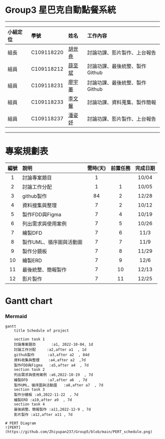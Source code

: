 # Group3 星巴克自動點餐系統
***
| 小組定位      | 學號             |姓名      | 工作內容    |
| :----------- | :--------------- | :------  | :---------- |
| 組長         | C109118220 |[胡世堯](https://github.com/SHIH-yao)   |討論功課、影片製作、上台報告|
| 組員         | C109118212 |[薛至斌](https://github.com/angus426)   |討論功課、最後統整、製作Github|
| 組員         | C109118231 |[廖宇蓁](https://github.com/yuzhena)    |討論功課、最後統整、製作Github|
| 組員         | C109118233 |[李文馨](https://github.com/C109118233) |討論功課、資料蒐集、製作簡報|
| 組員         | C109118237 |[潘姿妤](https://github.com/Zhiyupan237)|討論功課、影片製作、上台報告|
***
# 專案規劃表
| 編號 | 說明 | 需時(天) | 前置任務 | 完成日期 |
| :--: | :---| :------: | :-----: | :-----: |
|1|討論專案題目|1||10/04|
|2|討論工作分配|1|1|10/05|
|3|github製作|84|2|12/28|
|4|資料搜集與整理|7|2|10/12|
|5|製作FDD與Figma|7|4|10/19|
|6|列出需求與使用案例|7|5|10/26|
|7|繪製DFD|7|6|11/3|
|8|製作UML、循序圖與活動圖 |7|7|11/9|
|9|製作分鏡板|7|8|11/29|
|10|繪製ERD|7|9|12/6|
|11|最後統整、簡報製作|7|10|12/13|
|12|影片製作|7|11|12/25|


# Gantt chart
### Mermaid
```mermaid
gantt
    title Schedule of project

    section task 1
    討論專案題目       :a1, 2022-10-04, 1d
    討論工作分配     :a2,after a1  , 1d
    github製作      :a3,after a2  , 84d
    資料收集與整理    :a4,after a2  ,7d
    製作FDD與Figma   :a5,after a4  , 7d
    section task 2
    列出需求與使用案例 :a6,2022-10-19  , 7d
    繪製DFD         :a7,after a6  , 7d
    製作UML、循序圖與活動圖   :a8,after a7  , 7d
    section task 3
    製作分鏡板 :a9,2022-11-22  , 7d
    繪製ERD :a10,after a9  , 7d
    section task 4
    最後統整、簡報製作 :a11,2022-12-9 , 7d
    影片製作 :a12,after a11 , 7d
    
# PERT Diagram
![PERT](https://github.com/Zhiyupan237/Group5/blob/main/PERT_schedule.png)

